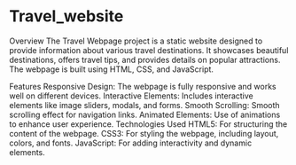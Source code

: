 ﻿# Travel_website
Overview
The Travel Webpage project is a static website designed to provide information about various travel destinations. It showcases beautiful destinations, offers travel tips, and provides details on popular attractions. The webpage is built using HTML, CSS, and JavaScript.

Features
Responsive Design: The webpage is fully responsive and works well on different devices.
Interactive Elements: Includes interactive elements like image sliders, modals, and forms.
Smooth Scrolling: Smooth scrolling effect for navigation links.
Animated Elements: Use of animations to enhance user experience.
Technologies Used
HTML5: For structuring the content of the webpage.
CSS3: For styling the webpage, including layout, colors, and fonts.
JavaScript: For adding interactivity and dynamic elements.
